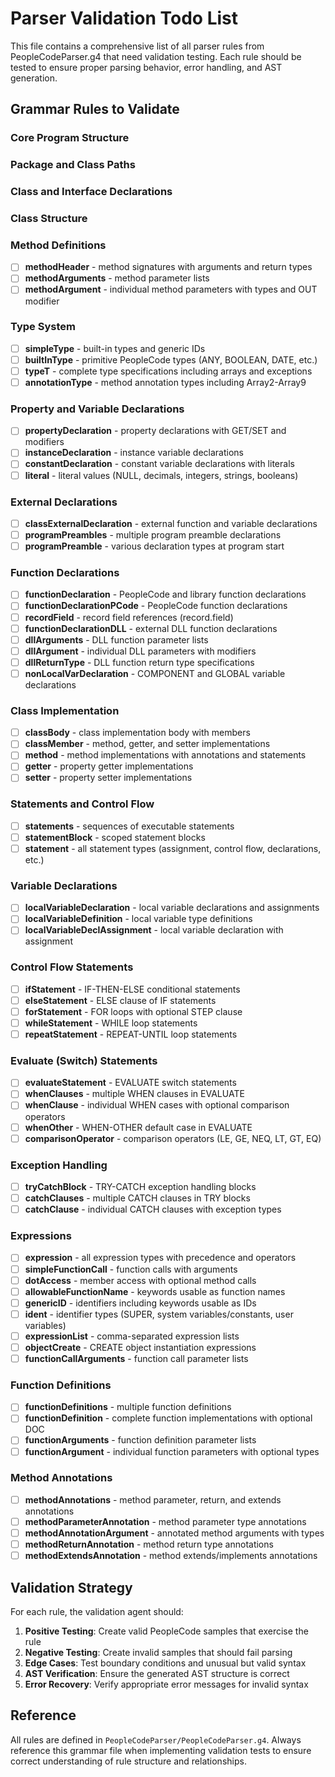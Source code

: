 # Parser Validation Todo List

This file contains a comprehensive list of all parser rules from PeopleCodeParser.g4 that need validation testing. Each rule should be tested to ensure proper parsing behavior, error handling, and AST generation.

## Grammar Rules to Validate

### Core Program Structure


### Package and Class Paths

### Class and Interface Declarations

### Class Structure

### Method Definitions
- [ ] **methodHeader** - method signatures with arguments and return types
- [ ] **methodArguments** - method parameter lists
- [ ] **methodArgument** - individual method parameters with types and OUT modifier

### Type System
- [ ] **simpleType** - built-in types and generic IDs
- [ ] **builtInType** - primitive PeopleCode types (ANY, BOOLEAN, DATE, etc.)
- [ ] **typeT** - complete type specifications including arrays and exceptions
- [ ] **annotationType** - method annotation types including Array2-Array9

### Property and Variable Declarations
- [ ] **propertyDeclaration** - property declarations with GET/SET and modifiers
- [ ] **instanceDeclaration** - instance variable declarations
- [ ] **constantDeclaration** - constant variable declarations with literals
- [ ] **literal** - literal values (NULL, decimals, integers, strings, booleans)

### External Declarations
- [ ] **classExternalDeclaration** - external function and variable declarations
- [ ] **programPreambles** - multiple program preamble declarations
- [ ] **programPreamble** - various declaration types at program start

### Function Declarations
- [ ] **functionDeclaration** - PeopleCode and library function declarations
- [ ] **functionDeclarationPCode** - PeopleCode function declarations
- [ ] **recordField** - record field references (record.field)
- [ ] **functionDeclarationDLL** - external DLL function declarations
- [ ] **dllArguments** - DLL function parameter lists
- [ ] **dllArgument** - individual DLL parameters with modifiers
- [ ] **dllReturnType** - DLL function return type specifications
- [ ] **nonLocalVarDeclaration** - COMPONENT and GLOBAL variable declarations

### Class Implementation
- [ ] **classBody** - class implementation body with members
- [ ] **classMember** - method, getter, and setter implementations
- [ ] **method** - method implementations with annotations and statements
- [ ] **getter** - property getter implementations
- [ ] **setter** - property setter implementations

### Statements and Control Flow
- [ ] **statements** - sequences of executable statements
- [ ] **statementBlock** - scoped statement blocks
- [ ] **statement** - all statement types (assignment, control flow, declarations, etc.)

### Variable Declarations
- [ ] **localVariableDeclaration** - local variable declarations and assignments
- [ ] **localVariableDefinition** - local variable type definitions
- [ ] **localVariableDeclAssignment** - local variable declaration with assignment

### Control Flow Statements
- [ ] **ifStatement** - IF-THEN-ELSE conditional statements
- [ ] **elseStatement** - ELSE clause of IF statements
- [ ] **forStatement** - FOR loops with optional STEP clause
- [ ] **whileStatement** - WHILE loop statements
- [ ] **repeatStatement** - REPEAT-UNTIL loop statements

### Evaluate (Switch) Statements
- [ ] **evaluateStatement** - EVALUATE switch statements
- [ ] **whenClauses** - multiple WHEN clauses in EVALUATE
- [ ] **whenClause** - individual WHEN cases with optional comparison operators
- [ ] **whenOther** - WHEN-OTHER default case in EVALUATE
- [ ] **comparisonOperator** - comparison operators (LE, GE, NEQ, LT, GT, EQ)

### Exception Handling
- [ ] **tryCatchBlock** - TRY-CATCH exception handling blocks
- [ ] **catchClauses** - multiple CATCH clauses in TRY blocks
- [ ] **catchClause** - individual CATCH clauses with exception types

### Expressions
- [ ] **expression** - all expression types with precedence and operators
- [ ] **simpleFunctionCall** - function calls with arguments
- [ ] **dotAccess** - member access with optional method calls
- [ ] **allowableFunctionName** - keywords usable as function names
- [ ] **genericID** - identifiers including keywords usable as IDs
- [ ] **ident** - identifier types (SUPER, system variables/constants, user variables)
- [ ] **expressionList** - comma-separated expression lists
- [ ] **objectCreate** - CREATE object instantiation expressions
- [ ] **functionCallArguments** - function call parameter lists

### Function Definitions
- [ ] **functionDefinitions** - multiple function definitions
- [ ] **functionDefinition** - complete function implementations with optional DOC
- [ ] **functionArguments** - function definition parameter lists
- [ ] **functionArgument** - individual function parameters with optional types

### Method Annotations
- [ ] **methodAnnotations** - method parameter, return, and extends annotations
- [ ] **methodParameterAnnotation** - method parameter type annotations
- [ ] **methodAnnotationArgument** - annotated method arguments with types
- [ ] **methodReturnAnnotation** - method return type annotations
- [ ] **methodExtendsAnnotation** - method extends/implements annotations

## Validation Strategy

For each rule, the validation agent should:

1. **Positive Testing**: Create valid PeopleCode samples that exercise the rule
2. **Negative Testing**: Create invalid samples that should fail parsing
3. **Edge Cases**: Test boundary conditions and unusual but valid syntax
4. **AST Verification**: Ensure the generated AST structure is correct
5. **Error Recovery**: Verify appropriate error messages for invalid syntax

## Reference

All rules are defined in `PeopleCodeParser/PeopleCodeParser.g4`. Always reference this grammar file when implementing validation tests to ensure correct understanding of rule structure and relationships.